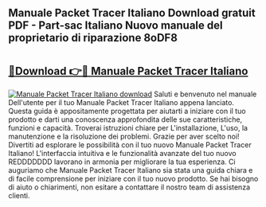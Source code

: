 ## Manuale Packet Tracer Italiano Download gratuit PDF - Part-sac Italiano Nuovo manuale del proprietario di riparazione 8oDF8

# <h2><a href="http://dfdujt1.blite.top/?on=Manuale+Packet+Tracer+Italiano">🔗Download 👉🔴 Manuale Packet Tracer Italiano</a></h2>

[![Manuale Packet Tracer Italiano download](https://i.imgur.com/lujVjoI.png)](http://dfdujt1.blite.top/?on=Manuale+Packet+Tracer+Italiano)
Saluti e benvenuto nel manuale Dell'utente per il tuo Manuale Packet Tracer Italiano appena lanciato. Questa guida è appositamente progettata per aiutarti a iniziare con il tuo prodotto e darti una conoscenza approfondita delle sue caratteristiche, funzioni e capacità. Troverai istruzioni chiare per L'installazione, L'uso, la manutenzione e la risoluzione dei problemi. Grazie per aver scelto noi! Divertiti ad esplorare le possibilità con il tuo nuovo Manuale Packet Tracer Italiano! L'interfaccia intuitiva e le funzionalità avanzate del tuo nuovo REDDDDDDD lavorano in armonia per migliorare la tua esperienza. Ci auguriamo che Manuale Packet Tracer Italiano sia stata una guida chiara e di facile comprensione per iniziare con il tuo nuovo prodotto. Se hai bisogno di aiuto o chiarimenti, non esitare a contattare il nostro team di assistenza clienti.

